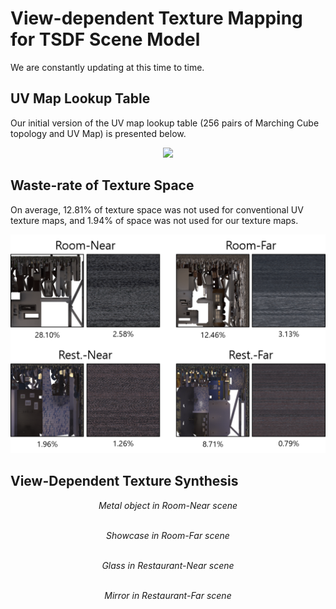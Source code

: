 # View-dependent Texture Mapping for TSDF Scene Model

We are constantly updating at this time to time.

## UV Map Lookup Table

Our initial version of the UV map lookup table (256 pairs of Marching Cube topology and UV Map) is presented below.

<p align="center">
  <img src="images/mcuvlut.png" width=700 />
</p>

## Waste-rate of Texture Space

On average, 12.81% of texture space was not used for conventional UV texture maps, and 1.94% of space was not used for our texture maps.

<p align="center">
  <img src="images/wasteratio.png" width=700 />
</p>

## View-Dependent Texture Synthesis

<p align="center">
  <em>Metal object in Room-Near scene</em>
  <br>
  <img src="images/syn_metals5x5.png" width="300" alt>
</p>

<p align="center">
  <em>Showcase in Room-Far scene</em>
  <br>
  <img src="images/syn_showcase5x5.png" width="300" alt>
</p>

<p align="center">
  <em>Glass in Restaurant-Near scene</em>
  <br>
  <img src="images/syn_glasses5x5.png" width="300" alt>
</p>

<p align="center">
  <em>Mirror in Restaurant-Far scene</em>
  <br>
  <img src="images/syn_mirror5x5.png" width="300" alt>
</p>
